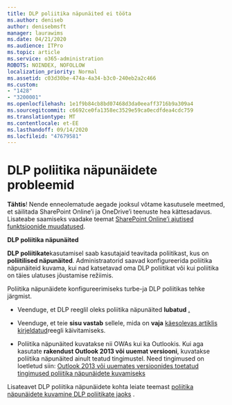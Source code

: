 ```yaml
---
title: DLP poliitika näpunäited ei tööta
ms.author: deniseb
author: denisebmsft
manager: laurawims
ms.date: 04/21/2020
ms.audience: ITPro
ms.topic: article
ms.service: o365-administration
ROBOTS: NOINDEX, NOFOLLOW
localization_priority: Normal
ms.assetid: c03d30be-474a-4a34-b3c0-240eb2a2c466
ms.custom:
- "1428"
- "3200001"
ms.openlocfilehash: 1e1f9b84cb8bd07468d3da0eeaff3716b9a309a4
ms.sourcegitcommit: c6692ce0fa1358ec3529e59ca0ecdfdea4cdc759
ms.translationtype: MT
ms.contentlocale: et-EE
ms.lasthandoff: 09/14/2020
ms.locfileid: "47679581"
---
```

# <a name="dlp-policy-tip-issues"></a>DLP poliitika näpunäidete probleemid

**Tähtis**! Nende enneolematude aegade jooksul võtame kasutusele meetmed, et säilitada SharePoint Online’i ja OneDrive’i teenuste hea kättesadavus. Lisateabe saamiseks vaadake teemat [SharePoint Online’i ajutised funktsioonide muudatused](https://aka.ms/ODSPAdjustments).

**DLP poliitika näpunäited**

**DLP poliitikate**kasutamisel saab kasutajaid teavitada poliitikast, kus on **poliitilised näpunäited**. Administraatorid saavad konfigureerida poliitika näpunäiteid kuvama, kui nad katsetavad oma DLP poliitikat või kui poliitika on täies ulatuses jõustamise režiimis.
  
Poliitika näpunäidete konfigureerimiseks turbe-ja DLP poliitikas tehke järgmist.
  
- Veenduge, et DLP reeglil oleks poliitika näpunäited **lubatud** [.](https://docs.microsoft.com/microsoft-365/compliance/use-notifications-and-policy-tips)

- Veenduge, et teie **sisu vastab** sellele, mida on **vaja** [käesolevas artiklis kirjeldatud](https://docs.microsoft.com/microsoft-365/compliance/sensitive-information-type-entity-definitions)reegli käivitamiseks.

- Poliitika näpunäited kuvatakse nii OWAs kui ka Outlookis. Kui aga kasutate **rakendust Outlook 2013 või uuemat versiooni**, kuvatakse poliitika näpunäited ainult teatud tingimustel. Need tingimused on loetletud siin: [Outlook 2013 või uuemates versioonides toetatud tingimused poliitika näpunäidete kuvamiseks](https://docs.microsoft.com/microsoft-365/compliance/use-notifications-and-policy-tips)

Lisateavet DLP poliitika näpunäidete kohta leiate teemast [poliitika näpunäidete kuvamine DLP poliitikate jaoks](https://docs.microsoft.com/microsoft-365/compliance/use-notifications-and-policy-tips) .
  